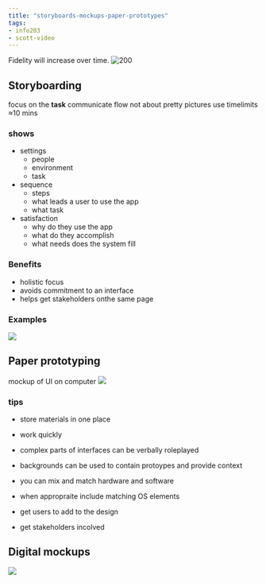 ```yaml
---
title: "storyboards-mockups-paper-prototypes"
tags: 
- info203
- scott-video
---
```


Fidelity will increase over time.
![200](https://i.imgur.com/7qmn859.png)

## Storyboarding
focus on the **task**
communicate flow
not about pretty pictures
use timelimits ≈10 mins

### shows
- settings
	- people 
	- environment
	- task
- sequence
	- steps
	- what leads a user to use the app
	- what task
- satisfaction
	- why do they use the app
	- what do they accomplish
	- what needs does the system fill

### Benefits
- holistic focus
- avoids commitment to an interface
- helps get stakeholders onthe same page

### Examples
![](https://i.imgur.com/9PzIGWg.png)


## Paper prototyping
mockup of UI on computer
![](https://i.imgur.com/aGq3VKp.png)


### tips
- store materials in one place
- work quickly
- complex parts of interfaces can be verbally roleplayed
- backgrounds can be used to contain protoypes and provide context
- you can mix and match hardware and software
- when appropraite include matching OS elements

- get users to add to the design
- get stakeholders incolved


## Digital mockups
![](https://i.imgur.com/LOSt7gZ.png)
